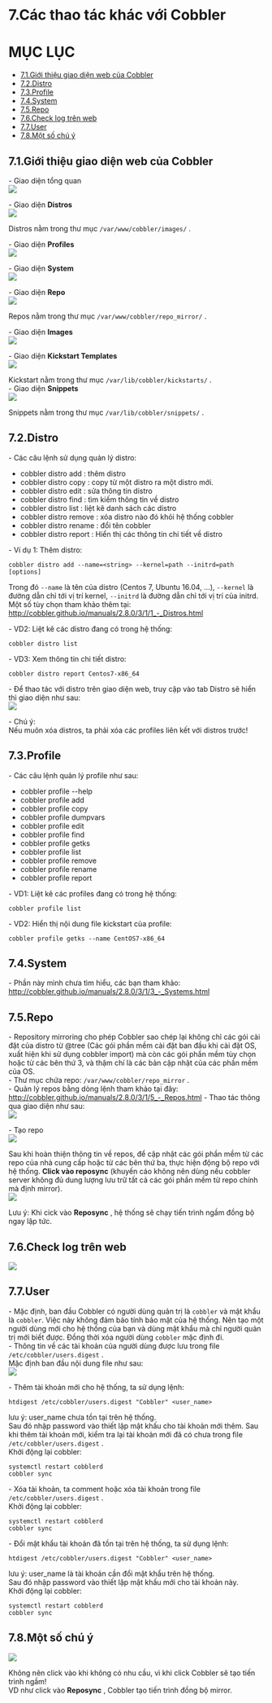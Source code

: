 # 7.Các thao tác khác với Cobbler

# MỤC LỤC
  - [7.1.Giới thiệu giao diện web của Cobbler](#71giới-thiệu-giao-diện-web-của-cobbler)
  - [7.2.Distro](#72distro)
  - [7.3.Profile](#73profile)
  - [7.4.System](#74system)
  - [7.5.Repo](#75repo)
  - [7.6.Check log trên web](#76check-log-trên-web)
  - [7.7.User](#77user)
  - [7.8.Một số chú ý](#78một-số-chú-ý)



## 7.1.Giới thiệu giao diện web của Cobbler
\- Giao diện tổng quan  
<img src="../images/cac-thaotac-khac-voi-cobbler-1.png" />

\- Giao diện **Distros**  
<img src="../images/cac-thaotac-khac-voi-cobbler-2.png" />

Distros nằm trong thư mục `/var/www/cobbler/images/` .  

\- Giao diện **Profiles**  
<img src="../images/cac-thaotac-khac-voi-cobbler-3.png" />

\- Giao diện **System**  
<img src="../images/cac-thaotac-khac-voi-cobbler-4.png" />

\- Giao diện **Repo**  
<img src="../images/cac-thaotac-khac-voi-cobbler-5.png" />

Repos nằm trong thư mục `/var/www/cobbler/repo_mirror/` .  

\- Giao diện **Images**  
<img src="../images/cac-thaotac-khac-voi-cobbler-6.png" />

\- Giao diện **Kickstart Templates**  
<img src="../images/cac-thaotac-khac-voi-cobbler-7.png" />

Kickstart nằm trong thư mục `/var/lib/cobbler/kickstarts/` .  
\- Giao diện **Snippets**  
<img src="../images/cac-thaotac-khac-voi-cobbler-8.png" />

Snippets nằm trong thư mục `/var/lib/cobbler/snippets/` .  

## 7.2.Distro
\- Các câu lệnh sử dụng quản lý distro:  
- cobbler distro add : thêm distro
- cobbler distro copy : copy từ một distro ra một distro mới.
- cobbler distro edit : sửa thông tin distro
- cobbler distro find : tìm kiếm thông tin về distro
- cobbler distro list : liệt kê danh sách các distro
- cobbler distro remove : xóa distro nào đó khỏi hệ thống cobbler
- cobbler distro rename : đổi tên cobbler
- cobbler distro report : Hiển thị các thông tin chi tiết về distro

\- Ví dụ 1: Thêm distro:  
```
cobbler distro add --name=<string> --kernel=path --initrd=path [options]
```

Trong đó `--name` là tên của distro (Centos 7, Ubuntu 16.04, ...), `--kernel` là đường dẫn chỉ tới vị trí kernel, `--initrd` là đường dẫn chỉ tới vị trí của initrd.  
Một số tùy chọn tham khảo thêm tại: http://cobbler.github.io/manuals/2.8.0/3/1/1_-_Distros.html

\- VD2: Liệt kê các distro đang có trong hệ thống:  
```
cobbler distro list
```

\- VD3: Xem thông tin chi tiết distro:  
```
cobbler distro report Centos7-x86_64
```

\- Để thao tác với distro trên giao diện web, truy cập vào tab Distro sẽ hiển thì giao diện như sau:  
<img src="../images/cac-thaotac-khac-voi-cobbler-9.png" />

\- Chú ý:  
Nếu muôn xóa distros, ta phải xóa các profiles liên kết với distros trước!  

## 7.3.Profile
\- Các câu lệnh quản lý profile như sau:  
- cobbler profile --help
- cobbler profile add
- cobbler profile copy
- cobbler profile dumpvars
- cobbler profile edit
- cobbler profile find
- cobbler profile getks
- cobbler profile list
- cobbler profile remove
- cobbler profile rename
- cobbler profile report

\- VD1: Liệt kê các profiles đang có trong hệ thống:  
```
cobbler profile list
```

\- VD2: Hiển thị nội dung file kickstart của profile:  
```
cobbler profile getks --name CentOS7-x86_64
```

## 7.4.System
\- Phần này mình chưa tìm hiểu, các bạn tham khảo:  
http://cobbler.github.io/manuals/2.8.0/3/1/3_-_Systems.html

## 7.5.Repo
\- Repository mirroring cho phép Cobbler sao chép lại không chỉ các gói cài đặt của distro từ @tree (Các gói phần mềm cài đặt ban đầu khi cài đặt OS, xuất hiện khi sử dụng cobbler import) mà còn các gói phần mềm tùy chọn hoặc từ các bên thứ 3, và thậm chí là các bản cập nhật của các phần mềm của OS.  
\- Thư mục chứa repo: `/var/www/cobbler/repo_mirror`  .  
\- Quản lý repos bằng dòng lệnh tham khảo tại đây:  http://cobbler.github.io/manuals/2.8.0/3/1/5_-_Repos.html
\- Thao tác thông qua giao diện như sau:  
<img src="../images/cac-thaotac-khac-voi-cobbler-10.png" />

\- Tạo repo  
<img src="../images/cac-thaotac-khac-voi-cobbler-11.png" />

Sau khi hoàn thiện thông tin về repos, để cập nhật các gói phần mềm từ các repo của nhà cung cấp hoặc từ các bên thứ ba, thực hiện động bộ repo với hệ thống. **Click vào reposync** (khuyến cáo không nên dùng nếu cobbler server không đủ dung lượng lưu trữ tất cả các gói phần mềm từ repo chính mà định mirror).  
<img src="../images/cac-thaotac-khac-voi-cobbler-12.png" />

Lưu ý: Khi cick vào **Reposync** , hệ thống sẽ chạy tiến trình ngầm đồng bộ ngay lập tức.  

## 7.6.Check log trên web
<img src="../images/cac-thaotac-khac-voi-cobbler-13.png" />

## 7.7.User
\- Mặc định, ban đầu Cobbler có người dùng quản trị là `cobbler` và mật khẩu là `cobbler`. Việc này không đảm bảo tính bảo mật của hệ thống. Nên tạo một người dùng mới cho hệ thống của bạn và dùng mật khẩu mà chỉ người quản trị mới biết được. Đồng thời xóa người dùng `cobbler` mặc định đi.  
\- Thông tin về các tài khoản của người dùng được lưu trong file `/etc/cobbler/users.digest` .  
Mặc định ban đầu nội dung file như sau:  
<img src="../images/cac-thaotac-khac-voi-cobbler-14.png" />
 
\- Thêm tài khoản mới cho hệ thống, ta sử dụng lệnh:  
```
htdigest /etc/cobbler/users.digest "Cobbler" <user_name>
```

lưu ý: user_name chưa tồn tại trên hệ thống.  
Sau đó nhập password vào thiết lập mật khấu cho tài khoản mới thêm. Sau khi thêm tài khoản mới, kiểm tra lại tài khoản mới đã có chưa trong file `/etc/cobbler/users.digest` .  
Khởi động lại cobbler:  
```
systemctl restart cobblerd
cobbler sync
```

\- Xóa tài khoản, ta comment hoặc xóa tài khoản trong file `/etc/cobbler/users.digest` .  
Khởi động lại cobbler:  
```
systemctl restart cobblerd
cobbler sync
```

\- Đổi mật khẩu tài khoản đã tồn tại trên hệ thống, ta sử dụng lệnh:  
```
htdigest /etc/cobbler/users.digest "Cobbler" <user_name>
```

lưu ý: user_name là tài khoản cần đổi mật khẩu trên hệ thống.  
Sau đó nhập password vào thiết lập mật khấu mới cho tài khoản này.  
Khởi động lại cobbler:  
```
systemctl restart cobblerd
cobbler sync
```

## 7.8.Một số chú ý
<img src="../images/cac-thaotac-khac-voi-cobbler-15.png" />

Không nên click vào khi không có nhu cầu, vì khi click Cobbler sẽ tạo tiến trình ngầm!  
VD như click vào **Reposync** , Cobbler tạo tiến trình đồng bộ mirror.  

